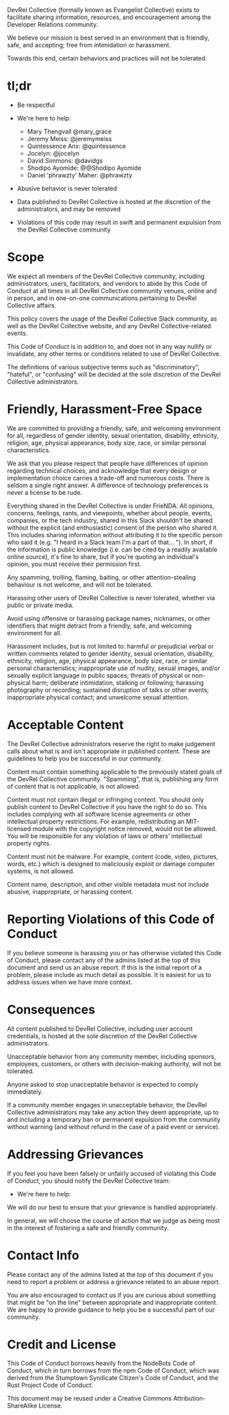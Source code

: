 DevRel Collective (formally known as Evangelist Collective) exists to facilitate sharing information, resources, and encouragement among the Developer Relations community.

We believe our mission is best served in an environment that is friendly, safe, and accepting; free from intimidation or harassment.

Towards this end, certain behaviors and practices will not be tolerated.

# tl;dr
* Be respectful
* We're here to help:
  - Mary Thengvall @mary_grace
  - Jeremy Meiss: @jeremymeiss
  - Quintessence Anx: @quintessence
  - Jocelyn: @jocelyn
  - David Simmons: @davidgs
  - Shodipo Ayomide: @@Shodipo Ayomide 
  - Daniel 'phrawzty' Maher: @phrawzty 
  
* Abusive behavior is never tolerated
* Data published to DevRel Collective is hosted at the discretion of the administrators, and may be removed
* Violations of this code may result in swift and permanent expulsion from the DevRel Collective community

# Scope
We expect all members of the DevRel Collective community, including administrators, users, facilitators, and vendors to abide by this Code of Conduct at all times in all DevRel Collective community venues, online and in person, and in one-on-one communications pertaining to DevRel Collective affairs.

This policy covers the usage of the DevRel Collective Slack community, as well as the DevRel Collective website, and any DevRel Collective-related events.

This Code of Conduct is in addition to, and does not in any way nullify or invalidate, any other terms or conditions related to use of DevRel Collective.

The definitions of various subjective terms such as "discriminatory", "hateful", or "confusing" will be decided at the sole discretion of the DevRel Collective administrators.

# Friendly, Harassment-Free Space
We are committed to providing a friendly, safe, and welcoming environment for all, regardless of gender identity, sexual orientation, disability, ethnicity, religion, age, physical appearance, body size, race, or similar personal characteristics.

We ask that you please respect that people have differences of opinion regarding technical choices, and acknowledge that every design or implementation choice carries a trade-off and numerous costs. There is seldom a single right answer. A difference of technology preferences is never a license to be rude.

Everything shared in the DevRel Collective is under FrieNDA. All opinions, concerns, feelings, rants, and viewpoints, whether about people, events, companies, or the tech industry, shared in this Slack shouldn't be shared without the explicit (and enthusiastic) consent of the person who shared it. This includes sharing information without attributing it to the specific person who said it (e.g. "I heard in a Slack team I'm a part of that... "). In short, if the information is public knowledge (i.e. can be cited by a readily available online source), it's fine to share, but if you're quoting an individual's opinion, you must receive their permission first. 

Any spamming, trolling, flaming, baiting, or other attention-stealing behaviour is not welcome, and will not be tolerated.

Harassing other users of DevRel Collective is never tolerated, whether via public or private media.

Avoid using offensive or harassing package names, nicknames, or other identifiers that might detract from a friendly, safe, and welcoming environment for all.

Harassment includes, but is not limited to: harmful or prejudicial verbal or written comments related to gender identity, sexual orientation, disability, ethnicity, religion, age, physical appearance, body size, race, or similar personal characteristics; inappropriate use of nudity, sexual images, and/or sexually explicit language in public spaces; threats of physical or non-physical harm; deliberate intimidation, stalking or following; harassing photography or recording; sustained disruption of talks or other events; inappropriate physical contact; and unwelcome sexual attention.

# Acceptable Content
The DevRel Collective administrators reserve the right to make judgement calls about what is and isn't appropriate in published content. These are guidelines to help you be successful in our community.

Content must contain something applicable to the previously stated goals of the DevRel Collective community. "Spamming", that is, publishing any form of content that is not applicable, is not allowed. 

Content must not contain illegal or infringing content. You should only publish content to DevRel Collective if you have the right to do so. This includes complying with all software license agreements or other intellectual property restrictions. For example, redistributing an MIT-licensed module with the copyright notice removed, would not be allowed. You will be responsible for any violation of laws or others’ intellectual property rights.

Content must not be malware. For example, content (code, video, pictures, words, etc.) which is designed to maliciously exploit or damage computer systems, is not allowed.

Content name, description, and other visible metadata must not include abusive, inappropriate, or harassing content.

# Reporting Violations of this Code of Conduct
If you believe someone is harassing you or has otherwise violated this Code of Conduct, please contact any of the admins listed at the top of this document and send us an abuse report. If this is the initial report of a problem, please include as much detail as possible. It is easiest for us to address issues when we have more context.

# Consequences
All content published to DevRel Collective, including user account credentials, is hosted at the sole discretion of the DevRel Collective administrators.

Unacceptable behavior from any community member, including sponsors, employees, customers, or others with decision-making authority, will not be tolerated.

Anyone asked to stop unacceptable behavior is expected to comply immediately.

If a community member engages in unacceptable behavior, the DevRel Collective administrators may take any action they deem appropriate, up to and including a temporary ban or permanent expulsion from the community without warning (and without refund in the case of a paid event or service).

# Addressing Grievances
If you feel you have been falsely or unfairly accused of violating this Code of Conduct, you should notify the DevRel Collective team:
* We're here to help:

We will do our best to ensure that your grievance is handled appropriately.

In general, we will choose the course of action that we judge as being most in the interest of fostering a safe and friendly community.

# Contact Info
Please contact any of the admins listed at the top of this document if you need to report a problem or address a grievance related to an abuse report.

You are also encouraged to contact us if you are curious about something that might be "on the line" between appropriate and inappropriate content. We are happy to provide guidance to help you be a successful part of our community.

# Credit and License
This Code of Conduct borrows heavily from the NodeBots Code of Conduct, which in turn borrows from the npm Code of Conduct, which was derived from the Stumptown Syndicate Citizen's Code of Conduct, and the Rust Project Code of Conduct.

This document may be reused under a Creative Commons Attribution-ShareAlike License.
